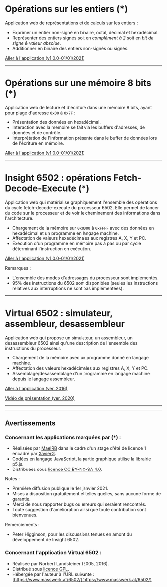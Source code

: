 <a id="appEntiers"></a>
# Opérations sur les entiers (*)

Application web de représentations et de calculs sur les entiers :

- Exprimer un entier non-signé en binaire, octal, décimal et hexadécimal. 
- Représenter des entiers signés soit en _complément à 2_ soit en _bit de signe & valeur absolue_. 
- Additionner en binaire des entiers non-signés ou signés.

[Aller à l'application (v1.0.0-01/01/2021)](https://xgandibleux.github.io/FctOrdinateurs/Converter/index.html)

***

<a id="appMemoire"></a>
# Opérations sur une mémoire 8 bits (*)

Application web de lecture et d'écriture dans une mémoire 8 bits, ayant pour plage d'adresse `0x00` à `0x7F` :

- Présentation des données en hexadécimal.
- Interaction avec la memoire se fait via les buffers d'adresses, de données et de contrôle.
- Interprétation de l'information présente dans le buffer de données lors de l'écriture en mémoire.

[Aller à l'application (v1.0.0-01/01/2021)](https://xgandibleux.github.io/FctOrdinateurs/Memoire/index.html)

***

<a id="appInsight6502"></a>
# Insight 6502 : opérations Fetch-Decode-Execute (*)

Application web qui matérialise graphiquement l'ensemble des opérations du cycle fetch-decode-execute du processeur 6502. Elle permet de lancer du code sur le processeur et de voir le cheminement des informations dans l'architecture.

- Chargement de la mémoire sur `0x0000` à `0xFFFF` avec des données en hexadécimal et un programme en langage machine.
- Affectation de valeurs hexadécimales aux registres A, X, Y et PC.
- Exécution d'un programme en mémoire pas à pas ou par cycle déterminant l'instruction en exécution.

[Aller à l'application (v1.0.0-01/01/2021)](https://xgandibleux.github.io/FctOrdinateurs/Insight6502/index.html)

Remarques :
- L'ensemble des modes d'adressages du processeur sont implémentés.
- 95% des instructions du 6502 sont disponibles (seules les instructions relatives aux interruptions ne sont pas implémentées).

***

<a id="appVirtual6502"></a>
# Virtual 6502 : simulateur, assembleur, desassembleur

Application web qui propose un simulateur, un assembleur, un desassembleur 6502 ainsi qu'une description de l'ensemble des instructions du processeur.

- Chargement de la mémoire avec un programme donné en langage machine.
- Affectation des valeurs hexadécimales aux registres A, X, Y et PC.
- Assemblage/desassemblage d'un programme en langage machine depuis le langage assembleur.

[Aller à l'application (ver. 2016)](https://www.masswerk.at/6502/)

[Vidéo de présentation (ver. 2020)](https://mediaserver.univ-nantes.fr/videos/l1-cm-x12i020-video-11/)

***
***

## Avertissements 

### Concernant les applications marquées par (*) : 

- Réalisées par [MaelRB](https://github.com/MaelRB) dans le cadre d'un stage d'été de licence 1 encadré par [XavierG](https://github.com/xgandibleux).
- Codées en langage JavaScript, la partie graphique utilise la librairie p5.js.
- Distribuées sous [licence CC BY-NC-SA 4.0](https://creativecommons.org/licenses/by-nc-sa/4.0/).

Notes : 
- Première diffusion publique le 1er janvier 2021.
- Mises à disposition gratuitement et telles quelles, sans aucune forme de garantie. 
- Merci de nous rapporter bugs ou erreurs qui seraient rencontrés. 
- Toute suggestion d'amélioration ainsi que toute contribution sont bienvenues.

Remerciements :
- Peter Higginson, pour les discussions tenues en amont du développement de Insight 6502.

### Concernant l'application Virtual 6502 :

- Réalisée par Norbert Landsteiner (2005, 2016).
- Distribué sous [licence GPL](https://en.wikipedia.org/wiki/GNU_General_Public_License).
- Hébergée par l'auteur à l'URL suivante : [https://www.masswerk.at/6502/](https://www.masswerk.at/6502/)

